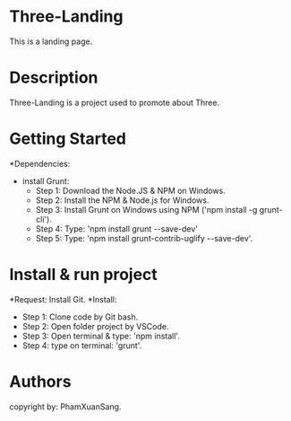 # Three-Landing
This is a landing page.
# Description
Three-Landing is a project used to promote about Three.
# Getting Started
*Dependencies:
  - install Grunt:
    + Step 1: Download the Node.JS & NPM on Windows.
    + Step 2: Install the NPM & Node.js for Windows.
    + Step 3: Install Grunt on Windows using NPM ('npm install -g grunt-cli').
    + Step 4: Type: 'npm install grunt --save-dev'
    + Step 5: Type: 'npm install grunt-contrib-uglify --save-dev'.
# Install & run project
 *Request: Install Git.
 *Install:
  - Step 1: Clone code by Git bash.
  - Step 2: Open folder project by VSCode.
  - Step 3: Open terminal & type: 'npm install'.
  - Step 4: type on terminal: 'grunt'.
# Authors
  copyright by: PhamXuanSang.
